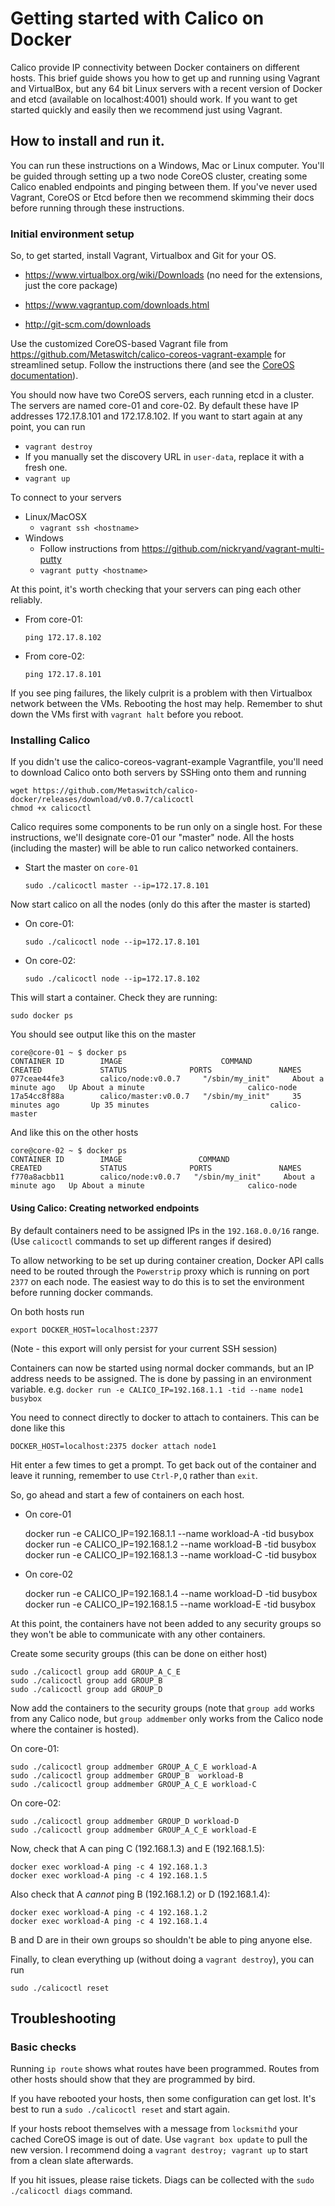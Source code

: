# Getting started with Calico on Docker

Calico provide IP connectivity between Docker containers on different
hosts. This brief guide shows you how to get up and running using
Vagrant and VirtualBox, but any 64 bit Linux servers with a recent
version of Docker and etcd (available on localhost:4001) should
work. If you want to get started quickly and easily then we recommend
just using Vagrant.

## How to install and run it.

You can run these instructions on a Windows, Mac or Linux
computer. You'll be guided through setting up a two node CoreOS
cluster, creating some Calico enabled endpoints and pinging between
them. If you've never used Vagrant, CoreOS or Etcd before then we
recommend skimming their docs before running through these
instructions.

### Initial environment setup
So, to get started, install Vagrant, Virtualbox and Git for your OS.

* https://www.virtualbox.org/wiki/Downloads (no need for the
  extensions, just the core package)

* https://www.vagrantup.com/downloads.html

* http://git-scm.com/downloads

Use the customized CoreOS-based Vagrant file from
https://github.com/Metaswitch/calico-coreos-vagrant-example for
streamlined setup. Follow the instructions there (and see the <a
href="https://coreos.com/docs/running-coreos/platforms/vagrant/">CoreOS
documentation</a>).

You should now have two CoreOS servers, each running etcd in a
cluster. The servers are named core-01 and core-02.  By default these
have IP addresses 172.17.8.101 and 172.17.8.102. If you want to start
again at any point, you can run

* `vagrant destroy`
* If you manually set the discovery URL in `user-data`, replace it with a fresh one.
* `vagrant up`

To connect to your servers

* Linux/MacOSX
   * `vagrant ssh <hostname>`
* Windows
   * Follow instructions from https://github.com/nickryand/vagrant-multi-putty
   * `vagrant putty <hostname>`

At this point, it's worth checking that your servers can ping each
other reliably.

* From core-01:

      ping 172.17.8.102

* From core-02:

      ping 172.17.8.101

If you see ping failures, the likely culprit is a problem with then
Virtualbox network between the VMs.  Rebooting the host may help.
Remember to shut down the VMs first with `vagrant halt` before you
reboot.

### Installing Calico
If you didn't use the calico-coreos-vagrant-example Vagrantfile,
you'll need to download Calico onto both servers by SSHing onto them
and running

    wget https://github.com/Metaswitch/calico-docker/releases/download/v0.0.7/calicoctl
    chmod +x calicoctl

Calico requires some components to be run only on a single host. For
these instructions, we'll designate core-01 our "master" node. All the
hosts (including the master) will be able to run calico networked
containers.

* Start the master on `core-01`

      sudo ./calicoctl master --ip=172.17.8.101

Now start calico on all the nodes (only do this after the master is started)

* On core-01:

      sudo ./calicoctl node --ip=172.17.8.101

* On core-02:

      sudo ./calicoctl node --ip=172.17.8.102

This will start a container. Check they are running:

    sudo docker ps

You should see output like this on the master

	core@core-01 ~ $ docker ps
	CONTAINER ID        IMAGE                      COMMAND                CREATED             STATUS              PORTS               NAMES
	077ceae44fe3        calico/node:v0.0.7     "/sbin/my_init"     About a minute ago   Up About a minute                       calico-node
	17a54cc8f88a        calico/master:v0.0.7   "/sbin/my_init"     35 minutes ago       Up 35 minutes                           calico-master

And like this on the other hosts

	core@core-02 ~ $ docker ps
	CONTAINER ID        IMAGE                 COMMAND                CREATED             STATUS              PORTS               NAMES
	f770a8acbb11        calico/node:v0.0.7   "/sbin/my_init"     About a minute ago   Up About a minute                       calico-node

#### Using Calico: Creating networked endpoints

By default containers need to be assigned IPs in the `192.168.0.0/16`
range. (Use `calicoctl` commands to set up different ranges if
desired)

To allow networking to be set up during container creation, Docker API
calls need to be routed through the `Powerstrip` proxy which is
running on port `2377` on each node. The easiest way to do this is to
set the environment before running docker commands.

On both hosts run

    export DOCKER_HOST=localhost:2377

(Note - this export will only persist for your current SSH session)

Containers can now be started using normal docker commands, but an IP
address needs to be assigned. The is done by passing in an environment
variable. e.g. `docker run -e CALICO_IP=192.168.1.1 -tid --name node1
busybox`

You need to connect directly to docker to attach to containers. This
can be done like this

    DOCKER_HOST=localhost:2375 docker attach node1

Hit enter a few times to get a prompt. To get back out of the
container and leave it running, remember to use `Ctrl-P,Q` rather than
`exit`.

So, go ahead and start a few of containers on each host.

* On core-01

	docker run -e CALICO_IP=192.168.1.1 --name workload-A -tid busybox
	docker run -e CALICO_IP=192.168.1.2 --name workload-B -tid busybox
	docker run -e CALICO_IP=192.168.1.3 --name workload-C -tid busybox

* On core-02

	docker run -e CALICO_IP=192.168.1.4 --name workload-D -tid busybox
	docker run -e CALICO_IP=192.168.1.5 --name workload-E -tid busybox

At this point, the containers have not been added to any security
groups so they won't be able to communicate with any other containers.

Create some security groups (this can be done on either host)

	sudo ./calicoctl group add GROUP_A_C_E
	sudo ./calicoctl group add GROUP_B
	sudo ./calicoctl group add GROUP_D

Now add the containers to the security groups (note that `group add`
works from any Calico node, but `group addmember` only works from the
Calico node where the container is hosted).

On core-01:

	sudo ./calicoctl group addmember GROUP_A_C_E workload-A
	sudo ./calicoctl group addmember GROUP_B  workload-B
	sudo ./calicoctl group addmember GROUP_A_C_E workload-C

On core-02:

	sudo ./calicoctl group addmember GROUP_D workload-D
	sudo ./calicoctl group addmember GROUP_A_C_E workload-E

Now, check that A can ping C (192.168.1.3) and E (192.168.1.5):

	docker exec workload-A ping -c 4 192.168.1.3
	docker exec workload-A ping -c 4 192.168.1.5

Also check that A _cannot_ ping B (192.168.1.2) or D (192.168.1.4):

	docker exec workload-A ping -c 4 192.168.1.2
	docker exec workload-A ping -c 4 192.168.1.4

B and D are in their own groups so shouldn't be able to ping anyone
else.

Finally, to clean everything up (without doing a `vagrant destroy`),
you can run

    sudo ./calicoctl reset

## Troubleshooting

### Basic checks

Running `ip route` shows what routes have been programmed. Routes from
other hosts should show that they are programmed by bird.

If you have rebooted your hosts, then some configuration can get
lost. It's best to run a `sudo ./calicoctl reset` and start again.

If your hosts reboot themselves with a message from `locksmithd` your
cached CoreOS image is out of date.  Use `vagrant box update` to pull
the new version.  I recommend doing a `vagrant destroy; vagrant up` to
start from a clean slate afterwards.

If you hit issues, please raise tickets. Diags can be collected with
the `sudo ./calicoctl diags` command.
